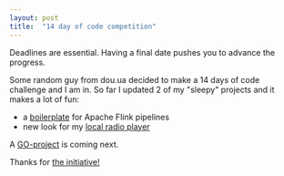 ```yaml
---
layout: post
title:  "14 day of code competition"
---
```


Deadlines are essential.
Having a final date pushes you to advance the progress. 

Some random guy from dou.ua decided to make a 14 days of code challenge and I am in. 
So far I updated 2 of my "sleepy" projects and it makes a lot of fun:
 * a [boilerplate](https://github.com/msergo/flink-rabbitmq-source-boilerplate) for Apache Flink pipelines
 * new look for my [local radio player](https://github.com/msergo/mplayer-pi)

A [GO-project](https://github.com/msergo/eki_telegram_bot) is coming next. 

Thanks for [the initiative!](https://code2weeks.online/Leaderboard)